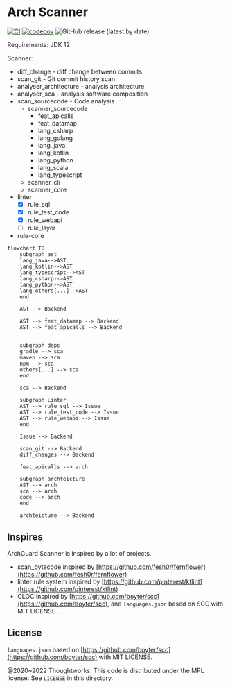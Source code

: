 # Arch Scanner

[![CI](https://github.com/archguard/scanner/actions/workflows/ci.yaml/badge.svg)](https://github.com/archguard/scanner/actions/workflows/ci.yaml)
[![codecov](https://codecov.io/gh/archguard/scanner/branch/master/graph/badge.svg?token=RSAOWTRFMT)](https://codecov.io/gh/archguard/scanner)
![GitHub release (latest by date)](https://img.shields.io/github/v/release/archguard/scanner)

Requirements: JDK 12

Scanner:

* diff_change - diff change between commits
* scan_git - Git commit history scan
* analyser_architecture - analysis architecture
* analyser_sca - analysis software composition
* scan_sourcecode - Code analysis
  * scanner_sourcecode
       * feat_apicalls
       * feat_datamap
       * lang_csharp
       * lang_golang
       * lang_java
       * lang_kotlin
       * lang_python
       * lang_scala
       * lang_typescript
  * scanner_cli
  * scanner_core
* linter
  * [x] rule_sql
  * [x] rule_test_code
  * [x] rule_webapi
  * [ ] rule_layer
* rule-core

```mermaid
flowchart TB
    subgraph ast
    lang_java-->AST
    lang_kotlin-->AST
    lang_typescript-->AST
    lang_csharp-->AST
    lang_python-->AST
    lang_others[...]-->AST
    end

    AST --> Backend

    AST --> feat_datamap --> Backend
    AST --> feat_apicalls --> Backend

    
    subgraph deps
    gradle --> sca
    maven --> sca
    npm --> sca
    others[...] --> sca
    end

    sca --> Backend

    subgraph Linter
    AST --> rule_sql --> Issue
    AST --> rule_test_code --> Issue
    AST --> rule_webapi --> Issue
    end

    Issue --> Backend

    scan_git --> Backend
    diff_changes --> Backend

    feat_apicalls --> arch

    subgraph archteicture
    AST --> arch
    sca --> arch
    code --> arch
    end

    archteicture --> Backend
```

## Inspires

ArchGuard Scanner is inspired by a lot of projects.

- scan_bytecode inspired by [https://github.com/fesh0r/fernflower](https://github.com/fesh0r/fernflower)
- linter rule system inspired by [https://github.com/pinterest/ktlint](https://github.com/pinterest/ktlint)
- CLOC inspired by [https://github.com/boyter/scc](https://github.com/boyter/scc), and `languages.json` based on SCC with MIT LICENSE.

License
---

`languages.json` based on [https://github.com/boyter/scc](https://github.com/boyter/scc) with MIT LICENSE.

@2020~2022 Thoughtworks. This code is distributed under the MPL license. See `LICENSE` in this directory.
